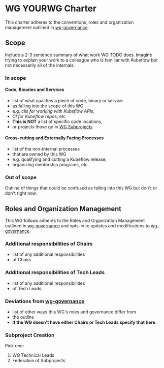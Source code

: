 # WG YOURWG Charter

This charter adheres to the conventions, roles and organization management outlined in [wg-governance].

## Scope

Include a 2-3 sentence summary of what work WG TODO does. Imagine trying to
explain your work to a colleague who is familiar with Kubeflow but not
necessarily all of the internals.

### In scope

#### Code, Binaries and Services

- list of what qualifies a piece of code, binary or service
- as falling into the scope of this WG
- e.g. *clis for working with Kubeflow APIs*, 
- *CI for Kubeflow repos*, etc
- **This is NOT** a list of specific code locations,
- or projects those go in [WG Subprojects][wg-subprojects]

#### Cross-cutting and Externally Facing Processes

- list of the non-internal processes
- that are owned by this WG
- e.g. qualifying and cutting a Kubeflow release,
- organizing mentorship programs, etc

### Out of scope

Outline of things that could be confused as falling into this WG but don't or don't right now.

## Roles and Organization Management

This WG follows adheres to the Roles and Organization Management outlined in [wg-governance]
and opts-in to updates and modifications to [wg-governance].

### Additional responsibilities of Chairs

- list of any additional responsibilities
- of Chairs

### Additional responsibilities of Tech Leads

- list of any additional responsibilities
- of Tech Leads

### Deviations from [wg-governance]

- list of other ways this WG's roles and governance differ from
- the outline
- **If the WG doesn't have either Chairs or Tech Leads specify that here.**

### Subproject Creation

Pick one:

1. WG Technical Leads
2. Federation of Subprojects

[wg-governance]: ../wg-governance.md
[wg-subprojects]: https://github.com/Kubeflow/community/blob/master/wg-YOURWG/README.md#subprojects
[Kubeflow Charter README]: https://github.com/Kubeflow/community/blob/master/committee-steering/governance/README.md